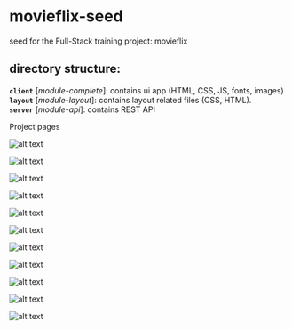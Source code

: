 # movieflix-seed
seed for the Full-Stack training project: movieflix

## directory structure:

**`client`** [*module-complete*]: contains ui app (HTML, CSS, JS, fonts, images)   
**`layout`** [*module-layout*]: contains layout related files (CSS, HTML).     
**`server`** [*module-api*]: contains REST API

Project pages 

![alt text](https://github.com/anuradhakrsna/movieFlix/blob/master/Snapshots/SignIn.JPG)

![alt text](https://github.com/anuradhakrsna/movieFlix/blob/master/Snapshots/SignUp.JPG)

![alt text](https://github.com/anuradhakrsna/movieFlix/blob/master/Snapshots/Homepage%201.JPG)

![alt text](https://github.com/anuradhakrsna/movieFlix/blob/master/Snapshots/Homepage%202.JPG)

![alt text](https://github.com/anuradhakrsna/movieFlix/blob/master/Snapshots/MovieDetails.JPG)

![alt text](https://github.com/anuradhakrsna/movieFlix/blob/master/Snapshots/searchResultUpload.png)

![alt text](https://github.com/anuradhakrsna/movieFlix/blob/master/Snapshots/SearchPage%201.JPG)

![alt text](https://github.com/anuradhakrsna/movieFlix/blob/master/Snapshots/SearchPage%202.JPG)

![alt text](https://github.com/anuradhakrsna/movieFlix/blob/master/Snapshots/MobileView.JPG)

![alt text](https://github.com/anuradhakrsna/movieFlix/blob/master/Snapshots/AccountDetails.JPG)

![alt text](https://github.com/anuradhakrsna/movieFlix/blob/master/Snapshots/CancelMembership.JPG)
